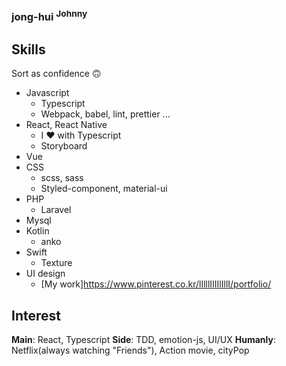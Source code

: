 ### jong-hui <sup>Johnny</sup>

<!--
**jong-hui/jong-hui** is a ✨ _special_ ✨ repository because its `README.md` (this file) appears on your GitHub profile.

Here are some ideas to get you started:

- 🔭 I’m currently working on ...
- 🌱 I’m currently learning ...
- 👯 I’m looking to collaborate on ...
- 🤔 I’m looking for help with ...
- 💬 Ask me about ...
- 📫 How to reach me: ...
- 😄 Pronouns: ...
- ⚡ Fun fact: ...
-->

## Skills
Sort as confidence 🙃

- Javascript
  - Typescript
  - Webpack, babel, lint, prettier ...
- React, React Native
  - I ❤️ with Typescript
  - Storyboard
- Vue
- CSS
  - scss, sass
  - Styled-component, material-ui
- PHP
  - Laravel
- Mysql
- Kotlin
  - anko
- Swift
  - Texture
- UI design
  - [My work]<https://www.pinterest.co.kr/lIlllIIIIlIllI/portfolio/>
  
## Interest

**Main**: React, Typescript
**Side**: TDD, emotion-js, UI/UX
**Humanly**: Netflix(always watching "Friends"), Action movie, cityPop
